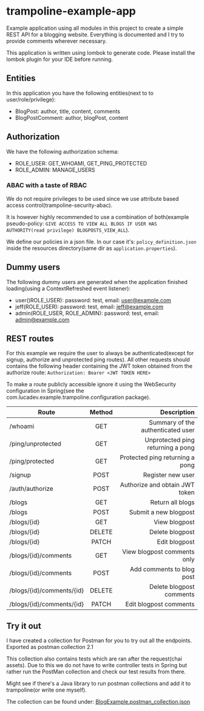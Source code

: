 # trampoline-example-app

Example application using all modules in this project to create a simple REST API for a blogging website.
Everything is documented and I try to provide comments wherever necessary.

This application is written using lombok to generate code. Please install the lombok plugin for your IDE before running.

## Entities

In this application you have the following entities(next to to user/role/privilege):

- BlogPost: author, title, content, comments
- BlogPostComment: author, blogPost, content


## Authorization

We have the following authorization schema:

- ROLE_USER: GET_WHOAMI, GET_PING_PROTECTED
- ROLE_ADMIN: MANAGE_USERS


### ABAC with a taste of RBAC

We do not require privileges to be used since we use attribute based access control(trampoline-security-abac).

It is however highly recommended to use a combination of both(example pseudo-policy: `GIVE ACCESS TO VIEW ALL BLOGS IF USER HAS AUTHORITY(read privilege) BLOGPOSTS_VIEW_ALL`).

We define our policies in a json file. In our case it's: `policy_definition.json` inside the resources directory(same dir as `application.properties`). 

## Dummy users

The following dummy users are generated when the application finished loading(using a ContextRefreshed event listener):

- user()ROLE_USER): password: test, email: user@example.com
- jeff(ROLE_USER): password: test, email: jeff@example.com
- admin(ROLE_USER, ROLE_ADMIN): password: test, email: admin@example.com

## REST routes

For this example we require the user to always be authenticated(except for signup, authorize and unprotected ping routes).
All other requests should contains the following header containing the JWT token obtained from the authorize route: `Authorization: Bearer <JWT TOKEN HERE>`


To make a route publicly accessible ignore it using the WebSecurity configuration in Spring(see the com.lucadev.example.trampoline.configuration package).

| Route                             | Method        | Description                           |
|-----------------------------------|:-------------:|--------------------------------------:|
| /whoami                           | GET           | Summary of the authenticated user     |
| /ping/unprotected                 | GET           | Unprotected ping returning a pong     |
| /ping/protected                   | GET           | Protected ping returning a pong       |
| /signup                           | POST          | Register new user                     |
| /auth/authorize                   | POST          | Authorize and obtain JWT token        |
| /blogs                            | GET           | Return all blogs                      |
| /blogs                            | POST          | Submit a new blogpost                 |
| /blogs/{id}                       | GET           | View blogpost                         |
| /blogs/{id}                       | DELETE        | Delete blogpost                       |
| /blogs/{id}                       | PATCH         | Edit blogpost                         |
| /blogs/{id}/comments              | GET           | View blogpost comments only           |
| /blogs/{id}/comments              | POST          | Add comments to blog post              |
| /blogs/{id}/comments/{id}         | DELETE        | Delete blogpost comments               |
| /blogs/{id}/comments/{id}         | PATCH         | Edit blogpost comments                 |


## Try it out

I have created a collection for Postman for you to try out all the endpoints.
Exported as postman collection 2.1

This collection also contains tests which are ran after the request(chai assets).
Due to this we do not have to write controller tests in Spring but rather run the PostMan collection and check our test results from there.

Might see if there's a Java library to run postman collections and add it to trampoline(or write one myself).

The collection can be found under: [BlogExample.postman_collection.json](BlogExample.postman_collection.json)
